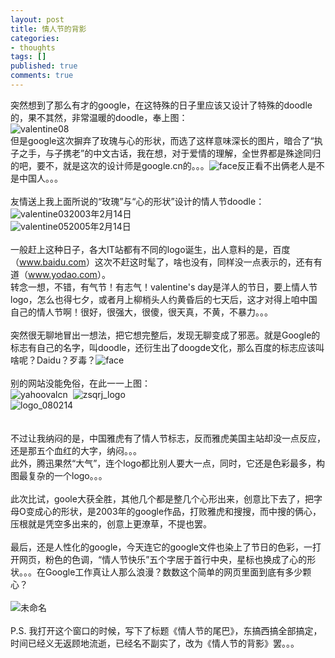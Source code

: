 ```yaml
---
layout: post
title: 情人节的背影
categories:
- thoughts
tags: []
published: true
comments: true
---
```

<p>突然想到了那么有才的google，在这特殊的日子里应该又设计了特殊的doodle的，果不其然，非常温暖的doodle，奉上图：<br /><img alt="valentine08" src="http://images.blogcn.com/2008/2/14/11/walkerwang,20080214234208522.gif" border="0" /><br />但是google这次摒弃了玫瑰与心的形状，而选了这样意味深长的图片，暗合了“执子之手，与子携老”的中文古话，我在想，对于爱情的理解，全世界都是殊途同归的吧，要不，就是这次的设计师是google.cn的。。。<img alt="face" src="http://sys2.blogcn.com/control/images/em/2/8.gif" />反正看不出俩老人是不是中国人。。。<br /><br />友情送上我上面所说的“玫瑰”与“心的形状”设计的情人节doodle：<br /><img alt="valentine03" src="http://images.blogcn.com/2008/2/14/11/walkerwang,20080214235449435.gif" border="0" />2003年2月14日<br /><img alt="valentine05" src="http://images.blogcn.com/2008/2/14/11/walkerwang,20080214235449509.gif" border="0" />2005年2月14日<br /><br />一般赶上这种日子，各大IT站都有不同的logo诞生，出人意料的是，百度（<a href="http://www.baidu.com/">www.baidu.com</a>）这次不赶这时髦了，啥也没有，同样没一点表示的，还有有道（<a href="http://www.yodao.com">www.yodao.com</a>）。<br />转念一想，不错，有气节！有志气！valentine's day是洋人的节日，要上情人节logo，怎么也得七夕，或者月上柳梢头人约黄昏后的七天后，这才对得上咱中国自己的情人节啊！很好，很强大，很傻，很天真，不黄，不暴力。。。<br /><br />突然很无聊地冒出一想法，把它想完整后，发现无聊变成了邪恶。就是Google的标志有自己的名字，叫doodle，还衍生出了doogde文化，那么百度的标志应该叫啥呢？Daidu？歹毒？<img alt="face" src="http://sys2.blogcn.com/control/images/em/6/20.gif" /><br /><br />别的网站没能免俗，在此一一上图：<br /><img alt="yahoovalcn" src="http://images.blogcn.com/2008/2/14/11/walkerwang,20080214234208459.gif" border="0" />&nbsp; <img alt="zsqrj_logo" src="http://images.blogcn.com/2008/2/14/11/walkerwang,20080214234208365.gif" border="0" /><br /><img alt="logo_080214" src="http://images.blogcn.com/2008/2/15/12/walkerwang,20080215001610195.jpg" border="0" /><br /><br /><br />不过让我纳闷的是，中国雅虎有了情人节标志，反而雅虎美国主站却没一点反应，还是那五个血红的大字，纳闷。。。<br />此外，腾迅果然“大气”，连个logo都比别人要大一点，同时，它还是色彩最多，构图最复杂的一个logo。。。<br /><br />此次比试，goole大获全胜，其他几个都是整几个心形出来，创意比下去了，把字母O变成心的形状，是2003年的google作品，打败雅虎和搜搜，而中搜的俩心，压根就是凭空多出来的，创意上更潦草，不提也罢。<br /><br />最后，还是人性化的google，今天连它的google文件也染上了节日的色彩，一打开网页，粉色的色调，“情人节快乐”五个字居于首行中央，星标也换成了心的形状。。。在Google工作真让人那么浪漫？数数这个简单的网页里面到底有多少颗心？<br /><br /><img alt="未命名" src="http://images.blogcn.com/2008/2/14/11/walkerwang,20080214234207882.JPG" border="0" /><br /><br />P.S. 我打开这个窗口的时候，写下了标题《情人节的尾巴》，东搞西搞全部搞定，时间已经义无返顾地流逝，已经名不副实了，改为《情人节的背影》罢。。。 </p>
